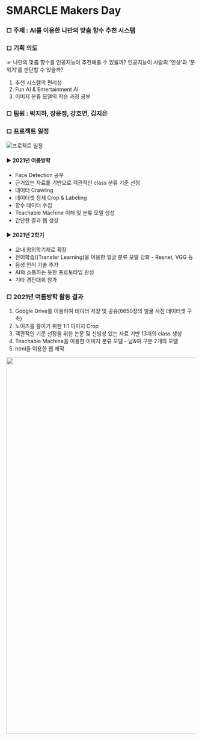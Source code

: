 # SMARCLE Makers Day

### □ 주제 : AI를 이용한 나만의 맞춤 향수 추천 시스템
### □ 기획 의도
☞ 나만의 맞춤 향수를 인공지능이 추천해줄 수 있을까? 인공지능이 사람의 '인상'과 '분위기'를 판단할 수 있을까?

1. 추천 시스템의 편리성
2. Fun AI & Entertainment AI
3. 이미지 분류 모델의 학습 과정 공부

### □ 팀원 : 박지하, 장윤정, 강호연, 김지은

### □ 프로젝트 일정
![프로젝트 일정](https://user-images.githubusercontent.com/62232217/148686102-3ea45775-390c-4990-995a-828725e9ba70.png)

#### ▶ 2021년 여름방학
- Face Detection 공부
- 근거있는 자료를 기반으로 객관적인 class 분류 기준 선정
- 데이터 Crawling
- 데이터셋 정제 Crop & Labeling
- 향수 데이터 수집
- Teachable Machine 이해 및 분류 모델 생성
- 간단한 결과 웹 생성

#### ▶ 2021년 2학기
- 교내 창의학기제로 확장
- 전이학습((Transfer Learning)을 이용한 얼굴 분류 모델 강화 - Resnet, VGG 등
- 음성 인식 기술 추가
- AI와 소통하는 듯한 프로토타입 완성
- 기타 경진대회 참가

### □ 2021년 여름방학 활동 결과
1. Google Drive를 이용하여 데이터 저장 및 공유(6650장의 얼굴 사진 데이터셋 구축)
2. 노이즈를 줄이기 위한 1:1 이미지 Crop
3. 객관적인 기준 선정을 위한 논문 및 신빙성 있는 자료 기반 13개의 class 생성
4. Teachable Machine을 이용한 이미지 분류 모델 - 남&여 구분 2개의 모델
5. html을 이용한 웹 제작
<img src="https://user-images.githubusercontent.com/62232217/148691982-ad884b5a-806b-4a52-8e89-219f6a44b606.png"  width="600" height="1000"/>
